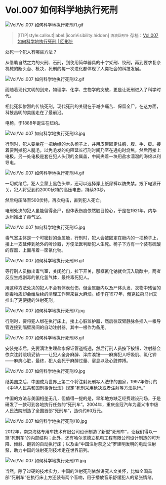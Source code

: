 # Vol.007 如何科学地执行死刑

![Vol/Vol.007 如何科学地执行死刑/1.gif](https://file.hsyhx.top/iPaperClipICU/web/assets/image/文字稿/Vol/Vol.007%20如何科学地执行死刑/1.gif?imageMogr2/format/avif)

> [!TIP|style:callout|label:|iconVisibility:hidden]
`流浪回形针` 存档：[Vol.007 如何科学地执行死刑 | 回形针](https://wandering-paperclip.glitch.me/%E5%9B%9E%E5%BD%A2%E9%92%88PaperClip/%E5%B8%B8%E8%A7%84Vol/Vol.007%20%E5%A6%82%E4%BD%95%E7%A7%91%E5%AD%A6%E5%9C%B0%E6%89%A7%E8%A1%8C%E6%AD%BB%E5%88%91%EF%BD%9C%E5%9B%9E%E5%BD%A2%E9%92%88.mp4?preview)

处死一个犯人有哪些方法？

从借助自然之力的火刑、石刑，到使用简单器具的十字架刑、绞刑，再到要求复杂机械的断头台、枪决，死刑的每一次进化都体现了人类社会的科技发展。

![Vol/Vol.007 如何科学地执行死刑/2.gif](https://file.hsyhx.top/iPaperClipICU/web/assets/image/文字稿/Vol/Vol.007%20如何科学地执行死刑/2.gif?imageMogr2/format/avif)

而随着现代文明的到来，物理学、化学、生物学的突破，更是让死刑进入了科学时代。

相比死状惨烈的传统死刑，现代死刑的关键在于减少痛苦、保留全尸。在这方面，科技昌明的美国走在了最前沿。

电椅，于1888年诞生在纽约。

![Vol/Vol.007 如何科学地执行死刑/3.jpg](https://file.hsyhx.top/iPaperClipICU/web/assets/image/文字稿/Vol/Vol.007%20如何科学地执行死刑/3.jpg?imageMogr2/format/avif)

行刑时，犯人要坐在一把绝缘的木头椅子上，并用皮带固定住胸、腹、手、脚。接着要刮掉犯人腿毛，以免毛发的电阻延长行刑时间乃至在通电时烧焦，然后再接上电极。另一处电极是套在犯人头顶的金属盖，中间夹着一块用盐水濡湿的海绵以利导电。

![Vol/Vol.007 如何科学地执行死刑/4.gif](https://file.hsyhx.top/iPaperClipICU/web/assets/image/文字稿/Vol/Vol.007%20如何科学地执行死刑/4.gif?imageMogr2/format/avif)

一切就绪后，犯人会蒙上黑色头罩，还可以选择穿上纸尿裤以防失禁。拨下电源开关，犯人将受到约2000伏特的高压电击，持续30秒，

然后电压降至500伏特，再次电击，直到犯人死亡。

电刑处决的犯人虽能留得全尸，但体表伤痕依然触目惊心，于是在1921年，内华达州推出了毒气室。

![Vol/Vol.007 如何科学地执行死刑/5.jpg](https://file.hsyhx.top/iPaperClipICU/web/assets/image/文字稿/Vol/Vol.007%20如何科学地执行死刑/5.jpg?imageMogr2/format/avif)

毒气室主体是一个可密封的金属舱，行刑时，犯人会被固定在舱内的一把椅子上，接上一支延伸到舱外的听诊器，方便法医判断犯人生死。椅子下方有一个装有硫酸的容器，上面吊着一筐氰化钠。

![Vol/Vol.007 如何科学地执行死刑/6.gif](https://file.hsyhx.top/iPaperClipICU/web/assets/image/文字稿/Vol/Vol.007%20如何科学地执行死刑/6.gif?imageMogr2/format/avif)

等行刑人员撤出毒气室，关闭舱门，拉下开关，那框氰化钠就会沉入硫酸中，两者反应生成剧毒的氰化氢气体，最终毒死犯人。

用这种方法处决的犯人不会有体表创伤，但金属舱内以及尸体头发、衣物中残留的剧毒物质却会给后续的清理工作带来巨大麻烦。终于在1977年，俄克拉荷马州又推出了更便捷的注射死刑。

![Vol/Vol.007 如何科学地执行死刑/7.jpg](https://file.hsyhx.top/iPaperClipICU/web/assets/image/文字稿/Vol/Vol.007%20如何科学地执行死刑/7.jpg?imageMogr2/format/avif)

行刑时，要将犯人绑在执行床上，接上心脏监护器，然后往双臂静脉各插入一根导管连接到隔壁房间的自动注射器，其中一根作为备用。

![Vol/Vol.007 如何科学地执行死刑/8.gif](https://file.hsyhx.top/iPaperClipICU/web/assets/image/文字稿/Vol/Vol.007%20如何科学地执行死刑/8.gif?imageMogr2/format/avif)

安装完毕后，先要滴注生理盐水保证管道畅通，然后行刑人员按下按钮，注射器会依次注射硫喷妥钠——让犯人全身麻醉、泮库溴铵——麻痹犯人呼吸肌、氯化钾——麻痹心脏，最终，犯人会死于麻醉过量、窒息以及心脏停搏。

![Vol/Vol.007 如何科学地执行死刑/9.jpg](https://file.hsyhx.top/iPaperClipICU/web/assets/image/文字稿/Vol/Vol.007%20如何科学地执行死刑/9.jpg?imageMogr2/format/avif)

继美国之后，中国成为世界上第二个将注射死刑写入法律的国家，1997年修订的《中华人民共和国刑事诉讼法》规定“死刑采用枪决或者注射等方法执行。”

中国的方法与美国相差无几，但值得一提的是，早年地方缺乏经费建设刑场，于是研发了一款可到各地执行任务的“死刑车”。2004年，重庆金冠汽车为遵义市中级人民法院制造了全国首部“死刑车”，造价约60万元。

![Vol/Vol.007 如何科学地执行死刑/10.jpg](https://file.hsyhx.top/iPaperClipICU/web/assets/image/文字稿/Vol/Vol.007%20如何科学地执行死刑/10.jpg?imageMogr2/format/avif)

2012年，南京海格专用车技术有限公司设计制造了新型“死刑车”，让我们得以一窥“死刑车”的内部结构；此外，还有哈尔滨德立机电工程有限公司设计制造的可升降、倾斜、翻转的自动执行床；以及由“中国注射泵之父”罗建明发明的电动注射泵，助力中国的注射死刑技术走在世界前列。

![Vol/Vol.007 如何科学地执行死刑/11.jpg](https://file.hsyhx.top/iPaperClipICU/web/assets/image/文字稿/Vol/Vol.007%20如何科学地执行死刑/11.jpg?imageMogr2/format/avif)

当然，除了过硬的技术实力，中国的注射死刑依然讲究人文关怀，比如全国首部“死刑车”在执行床上方还装有两个音响，用于播放音乐舒缓犯人的紧张情绪。

